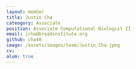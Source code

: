 ```yaml
---
layout: member
title: Justin Cha
cateogory: Associate
position: Associate Computational Biologist II
email: jcha@broadinstitute.org
github: cha40
image: /assets/images/team/Justin_Cha.jpeg
cv:
alum: true
---
```


